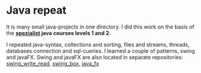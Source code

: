# Java repeat
It is many small java-projects in one directory. I did this work on the basis of the **[spezialist](https://www.specialist.ru/) java courses levels 1 and 2.**


I repeated java-syntax, collections and sorting, files and streams, threads, databases connection and sql-cueries. I learned a couple of patterns, swing and javaFX. Swing and javaFX are also located in separate repositories: [swing_write_read](https://github.com/Sharibo/swing_write_read), [swing_box](https://github.com/Sharibo/swing_box), [java_fx](https://github.com/Sharibo/java_fx)
